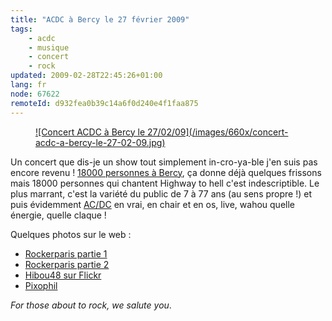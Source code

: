 ```yaml
---
title: "ACDC à Bercy le 27 février 2009"
tags:
    - acdc
    - musique
    - concert
    - rock
updated: 2009-02-28T22:45:26+01:00
lang: fr
node: 67622
remoteId: d932fea0b39c14a6f0d240e4f1faa875
---
```

<figure class="object-center"><a href="/images/concert-acdc-a-bercy-le-27-02-09.jpg">![Concert ACDC à Bercy le 27/02/09](/images/660x/concert-acdc-a-bercy-le-27-02-09.jpg)
</a></figure>


Un concert que dis-je un show tout simplement in-cro-ya-ble j'en suis pas encore revenu ! [18000 personnes à Bercy](http://www.servimg.com/image_preview.php?i=378&amp;u=11503988), ça donne déjà quelques frissons mais 18000 personnes qui chantent Highway to hell c'est indescriptible. Le plus marrant, c'est la variété du public de 7 à 77 ans (au sens propre !) et puis évidemment [AC/DC](/tag/acdc) en vrai, en chair et en os, live, wahou quelle énergie, quelle claque !


Quelques photos sur le web :

* [Rockerparis partie 1](http://rockerparis.blogspot.com/2009/02/acdc-paris-bercy-2-feb-27th-2009-part-1.html)
* [Rockerparis partie 2](http://rockerparis.blogspot.com/2009/02/acdc-bercy-2-feb-27th-2009-part-2.html)
* [Hibou48 sur Flickr](http://www.flickr.com/photos/hibou48/sets/72157614565567066/)
* [Pixophil](http://www.pixophil.fr/index.php?/category/587)

*For those about to rock, we salute you*.

